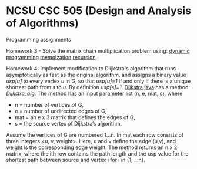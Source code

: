 # NCSU CSC 505 (Design and Analysis of Algorithms)

Programming assignments

Homework 3 - Solve the matrix chain multiplication problem using:
[dynamic programming](src/org/csc505/homework3/h3p2_dp_gabalmat.java)
[memoization](src/org/csc505/homework3/h3p2_memoized_gabalmat.java)
[recursion](src/org/csc505/homework3/h3p2_recursive_gabalmat.java)

Homework 4: Implement modification to Diijkstra's algorithm that runs asymptotically
as fast as the original algorithm, and assigns a binary value *usp[u]* to every vertex *u* 
in *G*, so that *usp[u]=1* if and only if there is a unique shortest path from *s* to *u*. 
By definition *usp[s]=1*. [Dijkstra.java](src/org/csc505/homework4/Diijkstra.java) has a method: *Dijkstra_alg*. The method has 
an input parameter list (n, e, mat, s), where 
- n = number of vertices of G, 
- e = number of undirected edges of G,
- mat = an e x 3 matrix that defines the edges of G, 
- s = the source vertex of Dijkstra’s algorithm. 

Assume the vertices of G are numbered 1…n. In mat each row consists of three integers <u, v, weight>. 
Here, u and v define the edge (u,v), and weight is the corresponding edge weight. The method returns
an n x 2 matrix, where the ith row contains the path length and the usp value for the 
shortest path between source and vertex i for i in {1, …n}.
